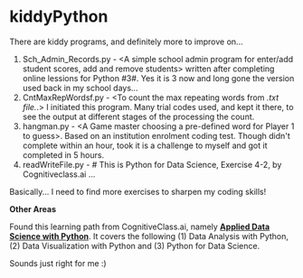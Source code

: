 # kiddyPython
There are kiddy programs, and definitely more to improve on...

1. Sch_Admin_Records.py - <A simple school admin program for enter/add student scores, add and remove students> written after completing online lessions for Python #3#. Yes it is 3 now and long gone the version used back in my school days...
2. CntMaxRepWordsf.py - <To count the max repeating words from *.txt file.*.> I initiated this program. Many trial codes used, and kept it there, to see the output at different stages of the processing the count.
3. hangman.py - <A Game master choosing a pre-defined word for Player 1 to guess>. Based on an institution enrolment coding test. Though didn't complete within an hour, took it is a challenge to myself and got it completed in 5 hours. 
4. readWriteFile.py - # This is Python for Data Science, Exercise 4-2, by Cognitiveclass.ai ... 


Basically... I need to find more exercises to sharpen my coding skills!

**Other Areas**

Found this learning path from CognitiveClass.ai, namely [**Applied Data Science with Python**](https://github.com/tkokhing/kiddyPython/tree/main/01%20Applied%20Data%20Science%20with%20Python). It covers the following (1) Data Analysis with Python, (2) Data Visualization with Python and (3) Python for Data Science. 

Sounds just right for me :) 

